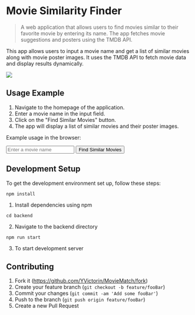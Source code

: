 Movie Similarity Finder
=======================

> A web application that allows users to find movies similar to their favorite movie by entering its name. The app fetches movie suggestions and posters using the TMDB API.

This app allows users to input a movie name and get a list of similar movies along with movie poster images. It uses the TMDB API to fetch movie data and display results dynamically.

![](header.png)


Usage Example
-------------

1.  Navigate to the homepage of the application.
2.  Enter a movie name in the input field.
3.  Click on the "Find Similar Movies" button.
4.  The app will display a list of similar movies and their poster images.

Example usage in the browser:


<form id="movie-form">
<input type="text" id="user-input" placeholder="Enter a movie name">
<button type="button" id="submit-btn">Find Similar Movies</button>
</form>


Development Setup
-----------------

To get the development environment set up, follow these steps:





`npm install`

1.  Install dependencies using npm



`cd backend`

2. Navigate to the backend directory



`npm run start`

3. To start development server


Contributing
------------

1.  Fork it (<https://github.com/YVictorin/MovieMatch/fork>)
2.  Create your feature branch (`git checkout -b feature/fooBar`)
3.  Commit your changes (`git commit -am 'Add some fooBar'`)
4.  Push to the branch (`git push origin feature/fooBar`)
5.  Create a new Pull Request




